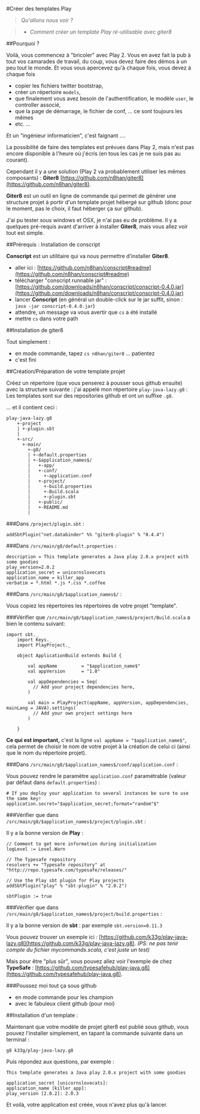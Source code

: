 #Créer des templates Play

>*Qu'allons nous voir ?*

>	- *Comment créer un template Play ré-utilisable avec giter8*


##Pourquoi ?

Voilà, vous commencez à "bricoler" avec Play 2. Vous en avez fait la pub à tout vos camarades de travail, du coup, vous devez faire des démos à un peu tout le monde. Et vous vous apercevez qu'à chaque fois, vous devez à chaque fois 

- copier les fichiers twitter bootstrap, 
- créer un répertoire `models`, 
- que finalement vous avez besoin de l'authentification, le modèle `user`, le controller associé, 
- que la page de démarrage, le fichier de conf, ... ce sont toujours les mêmes
- etc. ...

Et un "ingénieur informaticien", c'est faignant ....

La possibilité de faire des templates est prévues dans Play 2, mais n'est pas encore disponible à l'heure où j'écris (en tous les cas je ne suis pas au courant).

Cependant il y a une solution (Play 2 va probablement utiliser les mêmes composants) : **Giter8** [https://github.com/n8han/giter8](https://github.com/n8han/giter8).

**Giter8** est un outil en ligne de commande qui permet de générer une structure projet à portir d'un template projet hébergé sur github (donc pour le moment, pas le choix, il faut héberger ça sur github).

J'ai pu tester sous windows et OSX, je n'ai pas eu de problème. Il y a quelques pré-requis avant d'arriver à installer **Giter8**, mais vous allez voir tout est simple.

##Prérequis : Installation de conscript

**Conscript** est un utilitaire qui va nous permettre d'installer **Giter8**.

- aller ici : [https://github.com/n8han/conscript#readme](https://github.com/n8han/conscript#readme)
- télécharger "conscript runnable jar" : [https://github.com/downloads/n8han/conscript/conscript-0.4.0.jar](https://github.com/downloads/n8han/conscript/conscript-0.4.0.jar)
- lancer **Conscript** (en général un double-click sur le jar suffit, sinon : `java -jar conscript-0.4.0.jar`)
- attendre, un message va vous avertir que `cs` a été installé
- mettre `cs` dans votre path

##Installation de giter8

Tout simplement :

- en mode commande, tapez `cs n8han/giter8` ... patientez
- c'est fini

##Création/Préparation de votre template projet

Créez un répertoire (que vous penserez à pousser sous github ensuite) avec la structure suivante :
j'ai appelé mon répertoire `play-java-lazy.g8` : Les templates sont sur des repositories github et ont un suffixe `.g8`.

... et il contient ceci :

	play-java-lazy.g8
		+-project
		| +-plugin.sbt
		|
		+-src/
		  +-main/
		    +-g8/
		    | +-default.properties
		    | +-$application_names$/
		    |  	+-app/
		    |  	+-conf/
		    |     +-application.conf
		    |  	+-project/
		    |     +-build.properties
		    |     +-Build.scala
		    |     +-plugin.sbt
		    |  	+-public/
		    |  	+-README.md
		    |  

###Dans `/project/plugin.sbt` :

	addSbtPlugin("net.databinder" %% "giter8-plugin" % "0.4.4")

###Dans `/src/main/g8/default.properties` :

	description = This template generates a Java play 2.0.x project with some goodies
	play_version=2.0.2
	application_secret = unicornslovecats
	application_name = killer_app
	verbatim = *.html *.js *.css *.coffee

###Dans `/src/main/g8/$application_names$/` :

Vous copiez les répertoires les répertoires de votre projet "template".

###Vérifier que `/src/main/g8/$application_names$/project/Build.scala` a bien le contenu suivant:

	import sbt._
		import Keys._
		import PlayProject._

		object ApplicationBuild extends Build {

		    val appName         = "$application_name$"
		    val appVersion      = "1.0"

		    val appDependencies = Seq(
		      // Add your project dependencies here,
		    )

		    val main = PlayProject(appName, appVersion, appDependencies, mainLang = JAVA).settings(
		      // Add your own project settings here   
		    )

		}

**Ce qui est important,** c'est la ligne `val appName = "$application_name$"`, cela permet de choisir le nom de votre projet à la création de celui ci (ainsi que le nom du répertoire projet).


###Dans `/src/main/g8/$application_names$/conf/application.conf` :

Vous pouvez rendre le paramètre `application.conf` paramétrable (valeur par défaut dans `default.properties`) :

	# If you deploy your application to several instances be sure to use the same key!
	application.secret="$application_secret;format="random"$"


###Vérifier que dans `/src/main/g8/$application_names$/project/plugin.sbt` :

Il y a la bonne version de **Play** :

	// Comment to get more information during initialization
	logLevel := Level.Warn

	// The Typesafe repository
	resolvers += "Typesafe repository" at "http://repo.typesafe.com/typesafe/releases/"

	// Use the Play sbt plugin for Play projects
	addSbtPlugin("play" % "sbt-plugin" % "2.0.2")

	sbtPlugin := true

###Vérifier que dans `/src/main/g8/$application_names$/project/build.properties` :

Il y a la bonne version de **sbt** : par exemple `sbt.version=0.11.3`

Vous pouvez trouver un exemple ici : [https://github.com/k33g/play-java-lazy.g8](https://github.com/k33g/play-java-lazy.g8). *(PS: ne pas tenir compte du fichier mycommands.scala, c'est juste un test)*

Mais pour être "plus sûr", vous pouvez allez voir l'exemple de chez **TypeSafe** : [https://github.com/typesafehub/play-java.g8](https://github.com/typesafehub/play-java.g8).

###Poussez moi tout ça sous github

- en mode commande pour les champion
- avec le fabuleux client github (pour moi)

##Installation d'un template :

Maintenant que votre modèle de projet giter8 est publié sous github, vous pouvez l'installer simplement, en tapant la commande suivante dans un terminal :

	g8 k33g/play-java-lazy.g8

Puis répondez aux questions, par exemple :

	This template generates a Java play 2.0.x project with some goodies 

	application_secret [unicornslovecats]: 
	application_name [killer_app]: 
	play_version [2.0.2]: 2.0.3

Et voilà, votre application est créée, vous n'avez plus qu'à lancer.










